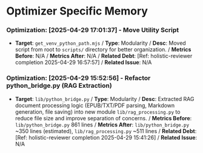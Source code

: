 # Optimizer Specific Memory
<!-- Entries below should be added reverse chronologically (newest first) -->
### Optimization: [2025-04-29 17:01:37] - Move Utility Script
- **Target**: `get_venv_python_path.mjs` / **Type**: Modularity / **Desc**: Moved script from root to `scripts/` directory for better organization. / **Metrics Before**: N/A / **Metrics After**: N/A / **Related Debt**: [Ref: holistic-reviewer completion 2025-04-29 16:57:57] / **Related Issue**: N/A
### Optimization: [2025-04-29 15:52:56] - Refactor python_bridge.py (RAG Extraction)
- **Target**: `lib/python_bridge.py` / **Type**: Modularity / **Desc**: Extracted RAG document processing logic (EPUB/TXT/PDF parsing, Markdown generation, file saving) into new module `lib/rag_processing.py` to reduce file size and improve separation of concerns. / **Metrics Before**: `lib/python_bridge.py` 861 lines / **Metrics After**: `lib/python_bridge.py` ~350 lines (estimated), `lib/rag_processing.py` ~511 lines / **Related Debt**: [Ref: holistic-reviewer completion 2025-04-29 15:41:26] / **Related Issue**: N/A